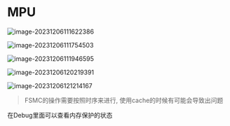 # MPU

![image-20231206111622386](https://picture-01-1316374204.cos.ap-beijing.myqcloud.com/image/202312061116437.png)

![image-20231206111754503](https://picture-01-1316374204.cos.ap-beijing.myqcloud.com/image/202312061117562.png)

![image-20231206111946595](https://picture-01-1316374204.cos.ap-beijing.myqcloud.com/image/202312061119653.png)

![image-20231206120219391](https://picture-01-1316374204.cos.ap-beijing.myqcloud.com/image/202312061202441.png)

![image-20231206121214167](https://picture-01-1316374204.cos.ap-beijing.myqcloud.com/image/202312061212225.png)

> FSMC的操作需要按照时序来进行, 使用cache的时候有可能会导致出问题

在Debug里面可以查看内存保护的状态



















